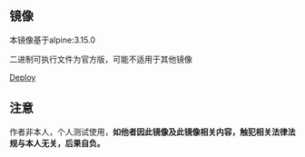## 镜像

本镜像基于alpine:3.15.0

二进制可执行文件为官方版，可能不适用于其他镜像

[Deploy](https://dashboard.heroku.com/new?template=https%3A%2F%2Fgithub.com%2FTheCardistry%2FBT)

## 注意
作者非本人，个人测试使用，**如他者因此镜像及此镜像相关内容，触犯相关法律法规与本人无关，后果自负。**
